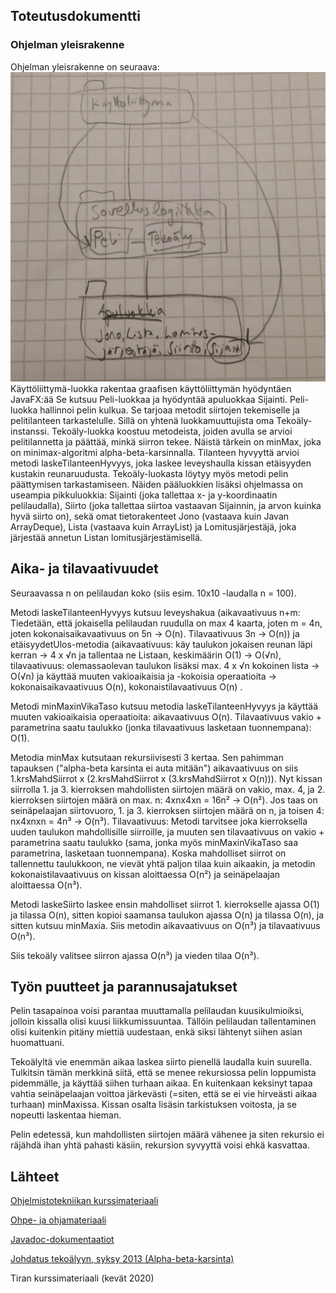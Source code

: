 ## Toteutusdokumentti

### Ohjelman yleisrakenne

Ohjelman yleisrakenne on seuraava:![rakenne](https://github.com/selsama/tiralabra/blob/master/Dokumentaatio/rakenne.jpeg)
Käyttöliittymä-luokka rakentaa graafisen käyttöliittymän hyödyntäen JavaFX:ää Se kutsuu Peli-luokkaa ja hyödyntää apuluokkaa Sijainti. Peli-luokka hallinnoi pelin kulkua. Se tarjoaa metodit siirtojen tekemiselle ja pelitilanteen tarkastelulle. Sillä on yhtenä luokkamuuttujista oma Tekoäly-instanssi. Tekoäly-luokka koostuu metodeista, joiden avulla se arvioi pelitilannetta ja päättää, minkä siirron tekee. Näistä tärkein on minMax, joka on minimax-algoritmi alpha-beta-karsinnalla. Tilanteen hyvyyttä arvioi metodi laskeTilanteenHyvyys, joka laskee leveyshaulla kissan etäisyyden kustakin reunaruudusta. Tekoäly-luokasta löytyy myös metodi pelin päättymisen tarkastamiseen.
Näiden pääluokkien lisäksi ohjelmassa on useampia pikkuluokkia: Sijainti (joka tallettaa x- ja y-koordinaatin pelilaudalla), Siirto (joka tallettaa siirtoa vastaavan Sijainnin, ja arvon kuinka hyvä siirto on), sekä omat tietorakenteet Jono (vastaava kuin Javan ArrayDeque), Lista (vastaava kuin ArrayList) ja Lomitusjärjestäjä, joka järjestää annetun Listan lomitusjärjestämisellä.

## Aika- ja tilavaativuudet

Seuraavassa n on pelilaudan koko (siis esim. 10x10 -laudalla n = 100).

Metodi laskeTilanteenHyvyys kutsuu leveyshakua (aikavaativuus n+m: Tiedetään, että jokaisella pelilaudan ruudulla on max 4 kaarta, joten m = 4n, joten kokonaisaikavaativuus on 5n -> O(n). Tilavaativuus 3n -> O(n)) ja etäisyydetUlos-metodia (aikavaativuus: käy taulukon jokaisen reunan läpi kerran -> 4 x √n ja tallentaa ne Listaan, keskimäärin O(1) -> O(√n), tilavaativuus: olemassaolevan taulukon lisäksi max. 4 x √n kokoinen lista -> O(√n) ja käyttää muuten vakioaikaisia ja -kokoisia operaatioita -> kokonaisaikavaativuus O(n), kokonaistilavaativuus O(n) .

Metodi minMaxinVikaTaso kutsuu metodia laskeTilanteenHyvyys ja käyttää muuten vakioaikaisia operaatioita: aikavaativuus O(n). Tilavaativuus vakio + parametrina saatu taulukko (jonka tilavaativuus lasketaan tuonnempana): O(1).

Metodia minMax kutsutaan rekursiivisesti 3 kertaa. Sen pahimman tapauksen ("alpha-beta karsinta ei auta mitään") aikavaativuus on siis 1.krsMahdSiirrot x (2.krsMahdSiirrot x (3.krsMahdSiirrot x O(n))). Nyt kissan siirrolla 1. ja 3. kierroksen mahdollisten siirtojen määrä on vakio, max. 4, ja 2. kierroksen siirtojen määrä on max. n: 4xnx4xn = 16n² -> O(n²). Jos taas on seinäpelaajan siirtovuoro, 1. ja 3. kierroksen siirtojen määrä on n, ja toisen 4: nx4xnxn = 4n³ -> O(n³).
Tilavaativuus: Metodi tarvitsee joka kierroksella uuden taulukon mahdollisille siirroille, ja muuten sen tilavaativuus on vakio + parametrina saatu taulukko (sama, jonka myös minMaxinVikaTaso saa parametrina, lasketaan tuonnempana). Koska mahdolliset siirrot on tallennettu taulukkoon, ne vievät yhtä paljon tilaa kuin aikaakin, ja metodin kokonaistilavaativuus on kissan aloittaessa O(n²) ja seinäpelaajan aloittaessa O(n³).

Metodi laskeSiirto laskee ensin mahdolliset siirrot 1. kierrokselle ajassa O(1) ja tilassa O(n), sitten kopioi saamansa taulukon ajassa O(n) ja tilassa O(n), ja sitten kutsuu minMaxia. Siis metodin aikavaativuus on O(n³) ja tilavaativuus O(n³).

Siis tekoäly valitsee siirron ajassa O(n³) ja vieden tilaa O(n³).

## Työn puutteet ja parannusajatukset

Pelin tasapainoa voisi parantaa muuttamalla pelilaudan kuusikulmioiksi, jolloin kissalla olisi kuusi liikkumissuuntaa. Tällöin pelilaudan tallentaminen olisi kuitenkin pitäny miettiä uudestaan, enkä siksi lähtenyt siihen asian huomattuani.

Tekoälyltä vie enemmän aikaa laskea siirto pienellä laudalla kuin suurella. Tulkitsin tämän merkkinä siitä, että se menee rekursiossa pelin loppumista pidemmälle, ja käyttää siihen turhaan aikaa. En kuitenkaan keksinyt tapaa vahtia seinäpelaajan voittoa järkevästi (=siten, että se ei vie hirveästi aikaa turhaan) minMaxissa. Kissan osalta lisäsin tarkistuksen voitosta, ja se nopeutti laskentaa hieman.

Pelin edetessä, kun mahdollisten siirtojen määrä vähenee ja siten rekursio ei räjähdä ihan yhtä pahasti käsiin, rekursion syvyyttä voisi ehkä kasvattaa.

## Lähteet
[Ohjelmistotekniikan kurssimateriaali](https://github.com/mluukkai/ohjelmistotekniikka-kevat-2020)

[Ohpe- ja ohjamateriaali](https://ohjelmointi-s19.mooc.fi/)

[Javadoc-dokumentaatiot](https://docs.oracle.com/javase/7/docs/api/overview-summary.html)

[Johdatus tekoälyyn, syksy 2013 (Alpha-beta-karsinta)](https://www.cs.helsinki.fi/u/ejaasaar/johtek/alphabeta.html)

Tiran kurssimateriaali (kevät 2020)
